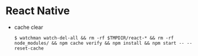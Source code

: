 # React Native

- cache clear
  ```
  $ watchman watch-del-all && rm -rf $TMPDIR/react-* && rm -rf node_modules/ && npm cache verify && npm install && npm start -- --reset-cache
  ```






